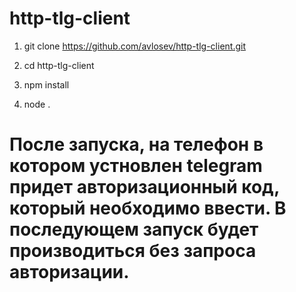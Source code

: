 # http-tlg-client

1. git clone https://github.com/avlosev/http-tlg-client.git

2. cd http-tlg-client

3. npm install

4. node .

# После запуска, на телефон в котором устновлен telegram придет авторизационный код, который необходимо ввести. В последующем запуск будет производиться без запроса авторизации.
